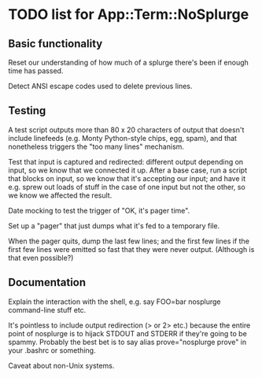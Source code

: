 # TODO list for App::Term::NoSplurge

## Basic functionality

Reset our understanding of how much of a splurge there's been if enough time
has passed.

Detect ANSI escape codes used to delete previous lines.

## Testing

A test script outputs more than 80 x 20 characters of output that doesn't include linefeeds (e.g. Monty Python-style chips, egg, spam), and that nonetheless triggers the "too many lines" mechanism.

Test that input is captured and redirected: different output depending on
input, so we know that we connected it up. After a base case, run a script that
blocks on input, so we know that it's accepting our input; and have it e.g.
sprew out loads of stuff in the case of one input but not the other,
so we know we affected the result.

Date mocking to test the trigger of "OK, it's pager time".

Set up a "pager" that just dumps what it's fed to a temporary file.

When the pager quits, dump the last few lines; and the first few lines if
the first few lines were emitted so fast that they were never output.
(Although is that even possible?)

## Documentation

Explain the interaction with the shell, e.g. say FOO=bar nosplurge command-line
stuff etc. 

It's pointless to include output redirection (> or 2> etc.) because the entire
point of nosplurge is to hijack STDOUT and STDERR if they're going to be
spammy. Probably the best bet is to say alias prove="nosplurge prove" in your
.bashrc or something.

Caveat about non-Unix systems.
